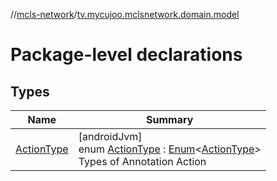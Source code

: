 //[mcls-network](../../index.md)/[tv.mycujoo.mclsnetwork.domain.model](index.md)

# Package-level declarations

## Types

| Name | Summary |
|---|---|
| [ActionType](-action-type/index.md) | [androidJvm]<br>enum [ActionType](-action-type/index.md) : [Enum](https://kotlinlang.org/api/latest/jvm/stdlib/kotlin/-enum/index.html)&lt;[ActionType](-action-type/index.md)&gt; <br>Types of Annotation Action |
